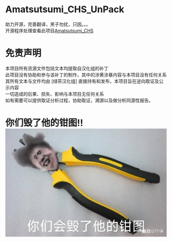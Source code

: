 # Amatsutsumi_CHS_UnPack
助力开源，完善翻译，黑子勿扰，只因。。。  
开源程序处理查看此项目[Amatsutsumi_CHS](https://github.com/Galgames-Patch-Fix/Amatsutsumi_CHS)
# 免责声明
本项目所有资源文件包括文本均提取自汉化组的补丁  
此项目没有协助和参与该补丁的制作，其中的涉黄涉暴内容与本项目没有任何关系  
其所有文本与文件均由 [绿茶汉化组] 直接持有和发布，本项目旨在逆向取证及公示内容  
一切造成的后果、损失、影响与本项目无任何关系  
如有需要可以提供取证分析过程，协助取证，溯源以及做分析同源性报告。  
# 你们毁了他的钳图!!![钳图](https://github.com/Dir-A/Amatsutsumi_CHS_UnPack/blob/main/qiantu.jpeg)
